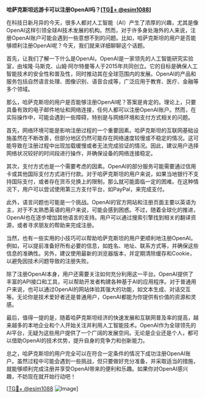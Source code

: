 **哈萨克斯坦远游卡可以注册OpenAI吗？[[TG💪+ @esim1088](https://t.me/s/esim1088)]**

在科技日新月异的今天，很多人都对人工智能（AI）产生了浓厚的兴趣，尤其是像OpenAI这样引领全球AI技术发展的机构。然而，对于许多身处海外的人来说，注册OpenAI账户可能会遇到一些意想不到的问题。比如，哈萨克斯坦的用户是否能够顺利注册OpenAI呢？今天，我们就来详细聊聊这个话题。

首先，让我们了解一下什么是OpenAI。OpenAI是一家领先的人工智能研究实验室，由埃隆·马斯克、山姆·阿尔特曼等人于2015年共同创立。它的目标是确保人工智能技术的安全性和普及性，同时推动其在全球范围内的发展。OpenAI的产品和服务包括自然语言处理、图像识别、语音合成等，广泛应用于教育、医疗、金融等多个领域。

那么，哈萨克斯坦的用户是否能够注册OpenAI呢？答案是肯定的。理论上，只要具备有效的电子邮件地址和网络连接，任何人都可以注册OpenAI账户。然而，在实际操作中，可能会遇到一些障碍，特别是与网络环境和支付方式相关的问题。

首先，网络环境可能是影响注册过程的一个重要因素。哈萨克斯坦的互联网基础设施虽然在不断改善，但部分地区仍然可能存在网络速度较慢或不稳定的情况。这可能导致在注册过程中出现加载缓慢或者无法完成验证的情况。因此，建议用户选择网络状况较好的时间段进行操作，并确保设备的网络连接稳定。

其次，支付方式也是一个需要考虑的因素。OpenAI的部分服务可能需要通过信用卡或其他国际支付方式进行付款。对于哈萨克斯坦的用户来说，如果当地银行不支持国际支付，或者存在货币兑换上的限制，那么就可能面临一定的困难。在这种情况下，用户可以尝试使用第三方支付平台，如PayPal，来完成支付。

此外，语言问题也可能是一个挑战。OpenAI的官方网站和注册页面主要以英语为主，对于不太熟悉英语的用户来说，可能会感到困惑。不过，随着全球化的推进，OpenAI也在逐步增加其他语言的支持。用户可以通过搜索引擎找到相关的翻译资源，或者寻求朋友的帮助来完成注册。

当然，也有一些实用的小技巧可以帮助哈萨克斯坦的用户更顺利地注册OpenAI。例如，可以提前准备好所有必要的信息，如姓名、地址、联系方式等，并确保这些信息的准确性。另外，建议使用最新的浏览器版本，并定期清除缓存和Cookie，以避免因技术问题导致的注册失败。

除了注册OpenAI本身，用户还需要关注如何充分利用这一平台。OpenAI提供了丰富的API接口和工具，可以帮助开发者构建各种基于AI的应用程序。对于普通用户来说，也可以通过OpenAI的网站体验其强大的功能，如文本生成、对话交互等。无论你是技术爱好者还是普通用户，OpenAI都能为你提供有价值的资源和灵感。

最后，值得一提的是，随着哈萨克斯坦经济的快速发展和互联网普及率的提高，越来越多的本地企业和个人开始关注并利用人工智能技术。OpenAI作为全球领先的AI平台，无疑为这些用户提供了一个广阔的发展空间。无论是企业还是个人，都可以借助OpenAI的技术优势，提升自身的竞争力和创新能力。

总之，哈萨克斯坦的用户完全可以在符合一定条件的情况下成功注册OpenAI账户。虽然过程中可能会遇到一些挑战，但只要做好充分准备，并采取适当的措施，就能够顺利完成注册并享受OpenAI带来的便利和乐趣。如果你对OpenAI感兴趣，不妨现在就开始行动吧！

[[TG💪+ @esim1088](https://t.me/s/esim1088) ![Image](https://i.postimg.cc/4NQfJmqS/Snipaste-2025-05-13-00-14-12.png)]